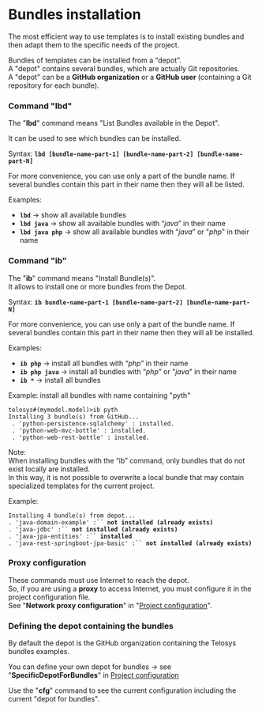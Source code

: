 # Bundles installation

The most efficient way to use templates is to install existing bundles and then adapt them to the specific needs of the project.

Bundles of templates can be installed from a “depot”. \
A "depot" contains several bundles, which are actually Git repositories. \
A "depot" can be a **GitHub organization** or a **GitHub user** (containing a Git repository for each bundle).

### Command "lbd" <a href="#command-lmd" id="command-lmd"></a>

The "**lbd**" command means "List Bundles available in the Depot".

It can be used to see which bundles can be installed.

Syntax:   **`lbd [bundle-name-part-1] [bundle-name-part-2] [bundle-name-part-N]`**

For more convenience, you can use only a part of the bundle name. If several bundles contain this part in their name then they will all be listed.

Examples:

* **`lbd`**   -> show all available bundles&#x20;
* **`lbd java`**  -> show all available bundles with “_java_” in their name
* **`lbd java php`**  -> show all available bundles with “_java_” or "_php_" in their name

### Command "ib" <a href="#command-im" id="command-im"></a>

The "**ib**" command means "Install Bundle(s)".\
It allows to install one or more bundles from the Depot.

Syntax:   **`ib bundle-name-part-1 [bundle-name-part-2] [bundle-name-part-N]`**

For more convenience, you can use only a part of the bundle name. If several bundles contain this part in their name then they will all be installed.

Examples:

* **`ib php`**  -> install all bundles with “_php_” in their name
* **`ib php java`** -> install all bundles with “_php_” or "_java_" in their name
* **`ib *`** -> install all bundles&#x20;

Example:  install all bundles with name containing "pyth"

```
telosys#(mymodel.model)>ib pyth
Installing 3 bundle(s) from GitHub...
 . 'python-persistence-sqlalchemy' : installed.
 . 'python-web-mvc-bottle' : installed.
 . 'python-web-rest-bottle' : installed.
```



Note: \
When installing bundles with the “ib” command, only bundles that do not exist locally are installed.\
In this way, it is not possible to overwrite a local bundle that may contain specialized templates for the current project.

Example:

`Installing 4 bundle(s) from depot...` \
`. 'java-domain-example' :`` `**`not installed (already exists)`** \
`. 'java-jdbc' :`` `**`not installed (already exists)`** \
`. 'java-jpa-entities' :`` `**`installed`** \
`. 'java-rest-springboot-jpa-basic' :`` `**`not installed (already exists)`**



### Proxy configuration

These commands must use Internet to reach the depot. \
So, if you are using a **proxy** to access Internet, you must configure it in the project configuration file. \
See "**Network proxy configuration**" in "[Project configuration](../configuration-and-variables.md)".



### Defining the depot containing the bundles

By default the depot is the GitHub organization containing the Telosys bundles examples.

You can define your own depot for bundles -> see "**SpecificDepotForBundles**" in [Project configuration](../configuration-and-variables.md)

Use the "**cfg**" command to see the current configuration including the current "depot for bundles".



